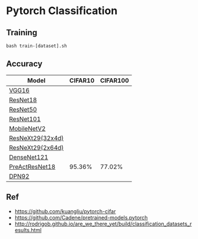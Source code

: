 # Pytorch Classification

## Training

    bash train-[dataset].sh

## Accuracy
| Model             | CIFAR10     | CIFAR100    |
| ----------------- | ----------- | ----------- |
| [VGG16](https://arxiv.org/abs/1409.1556)              |        |       |
| [ResNet18](https://arxiv.org/abs/1512.03385)          |        |       |
| [ResNet50](https://arxiv.org/abs/1512.03385)          |        |       |
| [ResNet101](https://arxiv.org/abs/1512.03385)         |        |       |
| [MobileNetV2](https://arxiv.org/abs/1801.04381)       |        |       |
| [ResNeXt29(32x4d)](https://arxiv.org/abs/1611.05431)  |        |       |
| [ResNeXt29(2x64d)](https://arxiv.org/abs/1611.05431)  |        |       |
| [DenseNet121](https://arxiv.org/abs/1608.06993)       |        |       |
| [PreActResNet18](https://arxiv.org/abs/1603.05027)    |95.36%  |77.02% |
| [DPN92](https://arxiv.org/abs/1707.01629)             |        |       |



## Ref
- https://github.com/kuangliu/pytorch-cifar
- https://github.com/Cadene/pretrained-models.pytorch
- http://rodrigob.github.io/are_we_there_yet/build/classification_datasets_results.html

